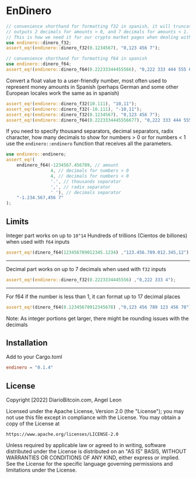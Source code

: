 # EnDinero

```rust
// convenience shorthand for formatting f32 in spanish, it will truncate the decimals we don't want
// outputs 2 decimals for amounts > 0, and 7 decimals for amounts < 1.
// This is how we need it for our crypto market pages when dealing with some crapcoins that trade in very small amounts
use endinero::dinero_f32;
assert_eq!(endinero::dinero_f32(0.1234567), "0,123 456 7");
```

```rust
// convenience shorthand for formatting f64 in spanish
use endinero::dinero_f64;
assert_eq!(endinero::dinero_f64(0.22233344455566), "0,222 333 444 555 66");
```

Convert a float value to a user-friendly number, most often used to represent money amounts in Spanish (perhaps German and some other European locales work the same as in spanish)

```rust
assert_eq!(endinero::dinero_f32(10.111), "10,11");
assert_eq!(endinero::dinero_f32(-10.111), "-10,11");
assert_eq!(endinero::dinero_f32(0.1234567), "0,123 456 7");
assert_eq!(endinero::dinero_f64(0.2223334445556677), "0,222 333 444 555 666 77");
```

If you need to specify thousand separators, decimal separators, radix character, how many decimals to show for numbers > 0 or for numbers < 1
use the `endinero::endinero` function that receives all the parameters.

```rust
use endinero::endinero;
assert_eq!(
    endinero_f64(-1234567.456789, // amount 
                 4, // decimals for numbers > 0
                 4, // decimals for numbers < 0
                 '.', // thousands separator
                 ',', // radix separator
                 ' '), // decimals separator
    "-1.234.567,456 7"
);
```


## Limits

Integer part works on up to `10^14` Hundreds of trillions (Cientos de billones) when used with `f64` inputs 

```rust
assert_eq!(dinero_f64(123456789012345.1234) ,"123.456.789.012.345,12");
```

<hr>

Decimal part works on up to 7 decimals when used with `f32` inputs

```rust
assert_eq!(endinero::dinero_f32(0.2223334445556) ,"0,222 333 4");
```

<hr>

For f64 if the number is less than 1, it can format up to 17 decimal places
```rust
assert_eq!(dinero_f64(0.12345678912345678) ,"0,123 456 789 123 456 78");
```

Note: As integer portions get larger, there might be rounding issues with the decimals

## Installation

Add to your Cargo.toml
```toml
endinero = "0.1.4"
```

## License
Copyright [2022] DiarioBitcoin.com, Angel Leon

Licensed under the Apache License, Version 2.0 (the "License");
you may not use this file except in compliance with the License.
You may obtain a copy of the License at

    https://www.apache.org/licenses/LICENSE-2.0

Unless required by applicable law or agreed to in writing, software
distributed under the License is distributed on an "AS IS" BASIS,
WITHOUT WARRANTIES OR CONDITIONS OF ANY KIND, either express or implied.
See the License for the specific language governing permissions and
limitations under the License.
